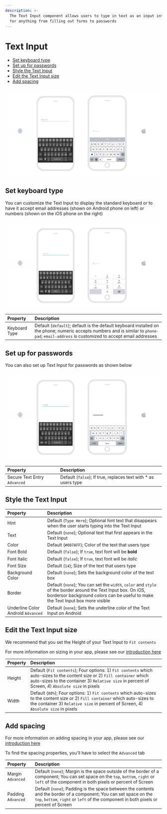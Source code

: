 ```yaml
---
description: >-
  The Text Input component allows users to type in text as an input into an app,
  for anything from filling out forms to passwords
---
```


# Text Input

* [Set keyboard type](text-input.md#set-keyboard-type)
* [Set up for passwords](text-input.md#set-up-for-passwords)
* [Style the Text Input](text-input.md#style-the-text-input)
* [Edit the Text Input size](text-input.md#edit-the-text-input-size)
* [Add spacing](text-input.md#add-spacing)

![](../../../../.gitbook/assets/text-input-fig-1.png)

## Set keyboard type

You can customize the Text Input to display the standard keyboard or to have it accept email addresses \(shown on Android phone on left\) or numbers \(shown on the iOS phone on the right\)

![](../../../../.gitbook/assets/text-input-fig-2.png)

| Property | Description |
| :--- | :--- |
| Keyboard Type | Default \(`default`\); default is the default keyboard installed on the phone; numeric accepts numbers and is similar to `phone-pad`; `email-address` is customized to accept email addresses |

## Set up for passwords

You can also set up Text Input for passwords as shown below

![](../../../../.gitbook/assets/text-input-fig-3.png)

| Property | Description |
| :--- | :--- |
| Secure Text Entry `Advanced` | Default \(`false`\); If true, replaces text with \* as users type |

## Style the Text Input

| Property | Description |
| :--- | :--- |
| Hint | Default \(`Type Here`\); Optional hint text that disappears when the user starts typing into the Text Input |
| Text | Default \(`none`\); Optional text that first appears in the Text Input |
| Color | Default \(`#007AFF`\); Color of the text that users type |
| Font Bold | Default \(`false`\); If `true`, text font will be **bold** |
| Font Italic | Default \(`false`\);  If `true`, text font will be _italic_ |
| Font Size | Default \(`14`\); Size of the text that users type |
| Background Color | Default \(`none`\); Sets the background color of the text box |
| Border | Default \(`none`\); You can set the `width`, `color` and `style` of the border around the Text Input box. On iOS, bordersor background colors can be useful to make the Text Input box more visible |
| Underline Color Android `Advanced` | Default \(`none`\); Sets the underline color of the Text Input on Android |

## Edit the Text Input size

We recommend that you set the Height of your Text Input to `Fit contents`

For more information on sizing in your app, please see our [introduction here​](../../intro-to-sizing.md)

| Property | Description |
| :--- | :--- |
| Height | Default \(`Fit contents`\); Four options: 1\) `Fit contents` which auto-sizes to the content size or 2\) `Fill container` which auto-sizes to the container 3\) `Relative size` in percent of Screen, 4\) `Absolute size` in pixels |
| Width | Default \(`80%`\); Four options: 1\) `Fit contents` which auto-sizes to the content size or 2\) `Fill container` which auto-sizes to the container 3\) `Relative size` in percent of Screen, 4\) `Absolute size` in pixels |

## Add spacing

For more information on adding spacing in your app, please see our [introduction here](../../intro-to-spacing.md)

To find the spacing properties, you'll have to select the `Advanced` tab

| Property | Description |
| :--- | :--- |
| Margin `Advanced` | Default \(`none`\); Margin is the space outside of the border of a component; You can set space on the `top`, `bottom`, `right` or `left` of the component in both pixels or percent of Screen |
| Padding `Advanced` | Default \(`none`\); Padding is the space between the contents and the border of a component; You can set space on the `top`, `bottom`, `right` or `left` of the component in both pixels or percent of Screen |

